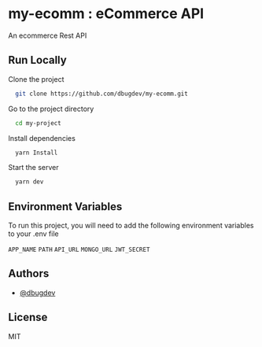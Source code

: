 # my-ecomm : eCommerce API

An ecommerce Rest API

## Run Locally

Clone the project

```bash
  git clone https://github.com/dbugdev/my-ecomm.git
```

Go to the project directory

```bash
  cd my-project
```

Install dependencies

```bash
  yarn Install
```

Start the server

```bash
  yarn dev
```

## Environment Variables

To run this project, you will need to add the following environment variables to your .env file

`APP_NAME`
`PATH`
`API_URL`
`MONGO_URL`
`JWT_SECRET`

## Authors

- [@dbugdev](https://www.github.com/dbugdev)

## License

MIT
